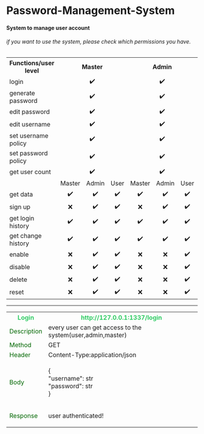 <body>
<h1>Password-Management-System</h1>

<h4>System to manage user account</h4>
<h6>if you want to use the system, please check which permissions you have.</h6>



<table>
<tbody>
<tr style="height: 18px;">
<th style="text-align: center;">Functions/user level</th>
<th style="text-align: center;"colspan="3">Master</th>
<th style="text-align: center;"colspan="3">Admin</th>
<th style="text-align: center;"colspan="3">User</th>
</tr>
<tr style="height: 18px;">
<td style="height: 18px;">login</td>
<td style="text-align: center;" colspan="3">✔️</td>
<td style="text-align: center;" colspan="3">✔️</td>
<td style="text-align: center;" colspan="3">✔️</td>
</tr>
<tr style="height: 18px;">
<td style="height: 18px;">generate password </td>
<td style="text-align: center;" colspan="3">✔️</td>
<td style="text-align: center;" colspan="3">✔️</td>
<td style="text-align: center;" colspan="3">✔️</td>
</tr>
<tr style="height: 18px;">
<td style="height: 18px;">edit password</td>
<td style="text-align: center;" colspan="3">✔️</td>
<td style="text-align: center;" colspan="3">✔️</td>
<td style="text-align: center;" colspan="3">✔️</td>
</tr>
<tr style="height: 18px;">
<td style="height: 18px;">edit username</td>
<td style="text-align: center;" colspan="3">✔️</td>
<td style="text-align: center;" colspan="3">✔️</td>
<td style="text-align: center;" colspan="3">✔️</td>
</tr>
<tr style="height: 18px;">
<td style="height: 18px;">set username policy</td>
<td style="text-align: center;" colspan="3">✔️</td>
<td style="text-align: center;" colspan="3">✔️</td>
<td style="text-align: center;" colspan="3">❌</td>
</tr>
<tr style="height: 18px;">
<td style=" height: 18px;">set password policy</td>
<td style=" text-align: center;" colspan="3">✔️</td>
<td style=" text-align: center;" colspan="3">✔️</td>
<td style=" text-align: center;" colspan="3">❌</td>
</tr>
<tr style="height: 18px;">
<td style="height: 18px;">get user count</td>
<td style="text-align: center;" colspan="3">✔️</td>
<td style="text-align: center;" colspan="3">✔️</td>
<td style="text-align: center;" colspan="3">❌</td>
</tr>
<tr style="height: 18px;">
<td style="height: 18px;">&nbsp;</td>
<td style="text-align: center;">Master</td>
<td style="text-align: center;">Admin</td>
<td style="height: 18px; text-align: center;">User</td>
<td style="text-align: center;">Master</td>
<td style="text-align: center;">Admin</td>
<td style="height: 18px; text-align: center;">User</td>
<td style="text-align: center;">Master</td>
<td style="text-align: center;">Admin</td>
<td style="height: 18px; text-align: center;">User</td>
</tr>
<tr>
<td>get data </td>
<td style="text-align: center;">✔️</td>
<td style="text-align: center;">✔️</td>
<td style="text-align: center;">✔️</td>
<td style="text-align: center;">✔️</td>
<td style="text-align: center;">✔️</td>
<td style="text-align: center;">✔️</td>
<td style="text-align: center;">❌</td>
<td style="text-align: center;">❌</td>
<td style="text-align: center;">❌</td>
</tr>
<tr>
<td >sign up</td>
<td style="text-align: center;">❌</td>
<td style="text-align: center;">✔️</td>
<td style="text-align: center;">✔️</td>
<td style="text-align: center;">❌</td>
<td style="text-align: center;">✔️</td>
<td style="text-align: center;">✔️</td>
<td style="text-align: center;">❌</td>
<td style="text-align: center;">❌</td>
<td style="text-align: center;">❌</td>
</tr>
<tr style="height: 10px;">
<td style="height: 10px;">get login history </td>
<td style="text-align: center;">✔️</td>
<td style="text-align: center;">✔️</td>
<td style="height: 10px; text-align: center;">✔️</td>
<td style="text-align: center;">✔️</td>
<td style="text-align: center;">✔️</td>
<td style="height: 10px; text-align: center;">✔️</td>
<td style="text-align: center;">❌</td>
<td style="text-align: center;">❌</td>
<td style="height: 10px; text-align: center;">❌</td>
</tr>
<tr>
<td >get change history</td>
<td style="text-align: center;">✔️</td>
<td style="text-align: center;">✔️</td>
<td style="text-align: center;">✔️</td>
<td style="text-align: center;">✔️</td>
<td style="text-align: center;">✔️</td>
<td style="text-align: center;">✔️</td>
<td style="text-align: center;">❌</td>
<td style="text-align: center;">❌</td>
<td style="text-align: center;">❌</td>
</tr>
<tr>
<td >enable</td>
<td style="text-align: center;">❌</td>
<td style="text-align: center;">✔️</td>
<td style="text-align: center;">✔️</td>
<td style="text-align: center;">❌</td>
<td style="text-align: center;">❌</td>
<td style="text-align: center;">✔️</td>
<td style="text-align: center;">❌</td>
<td style="text-align: center;">❌</td>
<td style="text-align: center;">❌</td>
</tr>
<tr>
<td >disable</td>
<td style="text-align: center;">❌</td>
<td style="text-align: center;">✔️</td>
<td style="text-align: center;">✔️</td>
<td style="text-align: center;">❌</td>
<td style="text-align: center;">❌</td>
<td style="text-align: center;">✔️</td>
<td style="text-align: center;">❌</td>
<td style="text-align: center;">❌</td>
<td style="text-align: center;">❌</td>
</tr>
<tr>
<td >delete</td>
<td style="text-align: center;">❌</td>
<td style="text-align: center;">✔️</td>
<td style="text-align: center;">✔️</td>
<td style="text-align: center;">❌</td>
<td style="text-align: center;">❌</td>
<td style="text-align: center;">✔️</td>
<td style="text-align: center;">❌</td>
<td style="text-align: center;">❌</td>
<td style="text-align: center;">❌</td>
</tr>
<tr>
<td >reset</td>
<td style="text-align: center;">❌</td>
<td style="text-align: center;">✔️</td>
<td style="text-align: center;">✔️</td>
<td style="text-align: center;">❌</td>
<td style="text-align: center;">❌</td>
<td style="text-align: center;">✔️</td>
<td style="text-align: center;">❌</td>
<td style="text-align: center;">❌</td>
<td style="text-align: center;">❌</td>
</tr>
</tbody>
</table>

___

<table>
<tbody>
<tr>
<th style="color: #33cc66">Login</td>
<th style="color: #33cc66">http://127.0.0.1:1337/login</td>
</tr>
<tr>
<td style="color: #006600">Description</td>
<td>every user can get access to the system(user,admin,master)</td>
</tr>
<tr>
<td style="color: #006600">Method</td>
<td>GET</td>
</tr>
<tr>
<td style="color: #006600">Header</td>
<td>Content-Type:application/json</td>
</tr>
<tr>
<td style="color: #006600">Body</td>
<td>
<p>{<br>"username": str<br>"password": str<br>}</p>
</td>
</tr>
<tr>
<td style="color: #006600">Response</td>
<td>
<p>user authenticated!</p>
</td>
</tr>
</tbody>
</table>


</body>